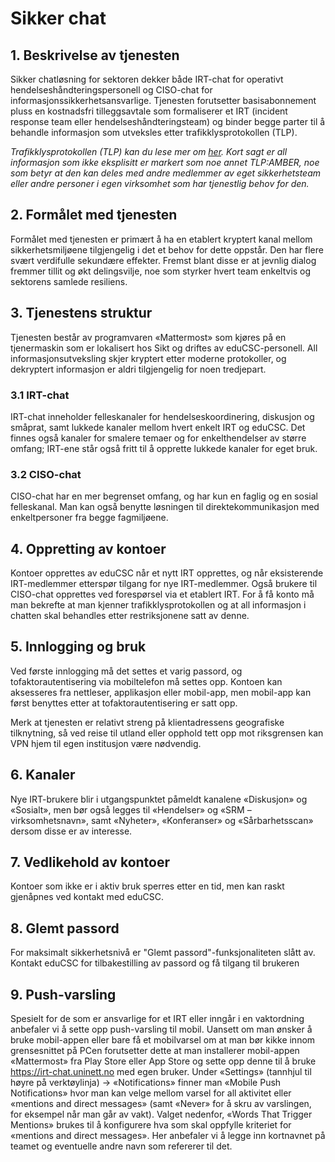 # Sikker chat

## 1. Beskrivelse av tjenesten

Sikker chatløsning for sektoren dekker både IRT-chat for operativt hendelseshåndteringspersonell og CISO-chat for informasjonssikkerhetsansvarlige. Tjenesten forutsetter basisabonnement pluss en kostnadsfri tilleggsavtale som formaliserer et IRT (incident response team eller hendelseshåndteringsteam) og binder begge parter til å behandle informasjon som utveksles etter trafikklysprotokollen (TLP).

*Trafikklysprotokollen (TLP) kan du lese mer om [her](https://www.first.org/tlp/). Kort sagt er all informasjon som ikke eksplisitt er markert som noe annet TLP:AMBER, noe som betyr at den kan deles med andre medlemmer av eget sikkerhetsteam eller andre personer i egen virksomhet som har tjenestlig behov for den.*

## 2. Formålet med tjenesten

Formålet med tjenesten er primært å ha en etablert kryptert kanal mellom sikkerhetsmiljøene tilgjengelig i det et behov for dette oppstår. Den har flere svært verdifulle sekundære effekter. Fremst blant disse er at jevnlig dialog fremmer tillit og økt delingsvilje, noe som styrker hvert team enkeltvis og sektorens samlede resiliens.

## 3. Tjenestens struktur

Tjenesten består av programvaren «Mattermost» som kjøres på en tjenermaskin som er lokalisert hos Sikt og driftes av eduCSC-personell. All informasjonsutveksling skjer kryptert etter moderne protokoller, og dekryptert informasjon er aldri tilgjengelig for noen tredjepart. 

### 3.1 IRT-chat

IRT-chat inneholder felleskanaler for hendelseskoordinering, diskusjon og småprat, samt lukkede kanaler mellom hvert enkelt IRT og eduCSC. Det finnes også kanaler for smalere temaer og for enkelthendelser av større omfang; IRT-ene står også fritt til å opprette lukkede kanaler for eget bruk.

### 3.2 CISO-chat 

CISO-chat har en mer begrenset omfang, og har kun en faglig og en sosial felleskanal. Man kan også benytte løsningen til direktekommunikasjon med enkeltpersoner fra begge fagmiljøene.

## 4. Oppretting av kontoer

Kontoer opprettes av eduCSC når et nytt IRT opprettes, og når eksisterende IRT-medlemmer etterspør tilgang for nye IRT-medlemmer. Også brukere til CISO-chat opprettes ved forespørsel via et etablert IRT. For å få konto må man bekrefte at man kjenner trafikklysprotokollen og at all informasjon i chatten skal behandles etter restriksjonene satt av denne.

## 5. Innlogging og bruk

Ved første innlogging må det settes et varig passord, og tofaktorautentisering via mobiltelefon må settes opp. Kontoen kan aksesseres fra nettleser, applikasjon eller mobil-app, men mobil-app kan først benyttes etter at tofaktorautentisering er satt opp.

Merk at tjenesten er relativt streng på klientadressens geografiske tilknytning, så ved reise til utland eller opphold tett opp mot riksgrensen kan VPN hjem til egen institusjon være nødvendig.

## 6. Kanaler

Nye IRT-brukere blir i utgangspunktet påmeldt kanalene «Diskusjon» og «Sosialt», men bør også legges til «Hendelser» og «SRM – virksomhetsnavn», samt «Nyheter», «Konferanser» og «Sårbarhetsscan» dersom disse er av interesse.

## 7. Vedlikehold av kontoer

Kontoer som ikke er i aktiv bruk sperres etter en tid, men kan raskt gjenåpnes ved kontakt med eduCSC. 

## 8. Glemt passord

For maksimalt sikkerhetsnivå er "Glemt passord"-funksjonaliteten slått av. Kontakt eduCSC for tilbakestilling av passord og få tilgang til brukeren

## 9. Push-varsling

Spesielt for de som er ansvarlige for et IRT eller inngår i en vaktordning anbefaler vi å sette opp push-varsling til mobil. Uansett om man ønsker å bruke mobil-appen eller bare få et mobilvarsel om at man bør kikke innom grensesnittet på PCen forutsetter dette at man installerer mobil-appen «Mattermost» fra Play Store eller App Store og sette opp denne til å bruke https://irt-chat.uninett.no med egen bruker. Under «Settings» (tannhjul til høyre på verktøylinja) → «Notifications» finner man «Mobile Push Notifications» hvor man kan velge mellom varsel for all aktivitet eller «mentions and direct messages» (samt «Never» for å skru av varslingen, for eksempel når man går av vakt). Valget nedenfor, «Words That Trigger Mentions» brukes til å konfigurere hva som skal oppfylle kriteriet for «mentions and direct messages». Her anbefaler vi å legge inn kortnavnet på teamet og eventuelle andre navn som refererer til det.
